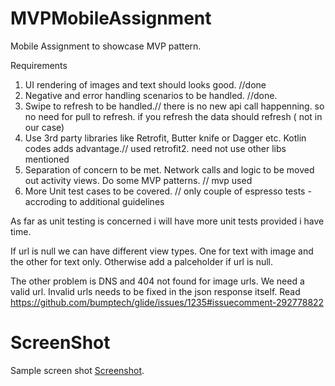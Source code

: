 # MVPMobileAssignment
Mobile Assignment to showcase MVP pattern.

Requirements

1. UI rendering of images and text should looks good. //done
2. Negative and error handling scenarios to be handled. //done. 
3. Swipe to refresh to be handled.// there is no new api call happenning. so no need for pull to refresh. if you refresh the data should refresh ( not in our case)
4. Use 3rd party libraries like Retrofit, Butter knife or Dagger etc. Kotlin codes adds advantage.// used retrofit2. need not use other libs mentioned
5. Separation of concern to be met. Network calls and logic to be moved out activity views. Do some MVP patterns. // mvp used
6. More Unit test cases to be covered. // only couple of espresso tests - accroding to additional guidelines

As far as unit testing is concerned i will have more unit tests provided i have time.

If url is null we can have different view types. One for text with image and the other for text only. Otherwise add a palceholder if url is null.

The other problem is DNS and 404 not found for image urls. We need a valid url. Invalid urls needs to be fixed in the json response itself. Read https://github.com/bumptech/glide/issues/1235#issuecomment-292778822

# ScreenShot

Sample screen shot [Screenshot](https://github.com/raghunandankavi2010/MVPMobileAssignment/blob/master/device-2018-10-06-110824.png).

